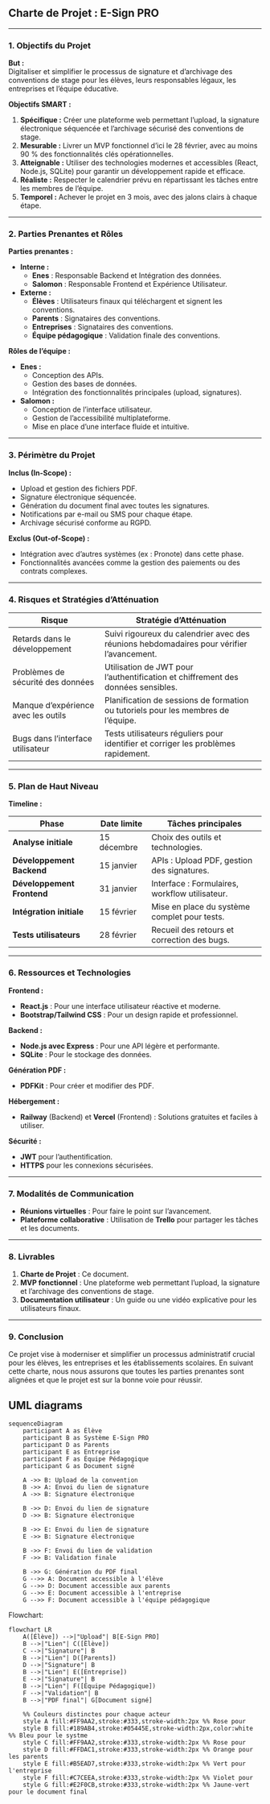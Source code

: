 ## **Charte de Projet : E-Sign PRO**

---

### **1. Objectifs du Projet**

**But :**  
Digitaliser et simplifier le processus de signature et d’archivage des conventions de stage pour les élèves, leurs responsables légaux, les entreprises et l’équipe éducative.

**Objectifs SMART :**
1. **Spécifique :** Créer une plateforme web permettant l’upload, la signature électronique séquencée et l’archivage sécurisé des conventions de stage.
2. **Mesurable :** Livrer un MVP fonctionnel d’ici le 28 février, avec au moins 90 % des fonctionnalités clés opérationnelles.
3. **Atteignable :** Utiliser des technologies modernes et accessibles (React, Node.js, SQLite) pour garantir un développement rapide et efficace.
4. **Réaliste :** Respecter le calendrier prévu en répartissant les tâches entre les membres de l’équipe.
5. **Temporel :** Achever le projet en 3 mois, avec des jalons clairs à chaque étape.

---

### **2. Parties Prenantes et Rôles**

**Parties prenantes :**
- **Interne :**
  - **Enes** : Responsable Backend et Intégration des données.
  - **Salomon** : Responsable Frontend et Expérience Utilisateur.
- **Externe :**
  - **Élèves** : Utilisateurs finaux qui téléchargent et signent les conventions.
  - **Parents** : Signataires des conventions.
  - **Entreprises** : Signataires des conventions.
  - **Équipe pédagogique** : Validation finale des conventions.

**Rôles de l’équipe :**
- **Enes :**
  - Conception des APIs.
  - Gestion des bases de données.
  - Intégration des fonctionnalités principales (upload, signatures).
- **Salomon :**
  - Conception de l’interface utilisateur.
  - Gestion de l’accessibilité multiplateforme.
  - Mise en place d’une interface fluide et intuitive.

---

### **3. Périmètre du Projet**

**Inclus (In-Scope) :**
- Upload et gestion des fichiers PDF.
- Signature électronique séquencée.
- Génération du document final avec toutes les signatures.
- Notifications par e-mail ou SMS pour chaque étape.
- Archivage sécurisé conforme au RGPD.

**Exclus (Out-of-Scope) :**
- Intégration avec d’autres systèmes (ex : Pronote) dans cette phase.
- Fonctionnalités avancées comme la gestion des paiements ou des contrats complexes.

---

### **4. Risques et Stratégies d’Atténuation**

| **Risque**                          | **Stratégie d’Atténuation**                                                                 |
|-------------------------------------|--------------------------------------------------------------------------------------------|
| Retards dans le développement       | Suivi rigoureux du calendrier avec des réunions hebdomadaires pour vérifier l’avancement.  |
| Problèmes de sécurité des données   | Utilisation de JWT pour l’authentification et chiffrement des données sensibles.           |
| Manque d’expérience avec les outils | Planification de sessions de formation ou tutoriels pour les membres de l’équipe.          |
| Bugs dans l’interface utilisateur   | Tests utilisateurs réguliers pour identifier et corriger les problèmes rapidement.         |

---

### **5. Plan de Haut Niveau**

**Timeline :**

| **Phase**              | **Date limite** | **Tâches principales**                           |
|-------------------------|-----------------|--------------------------------------------------|
| **Analyse initiale**    | 15 décembre     | Choix des outils et technologies.               |
| **Développement Backend** | 15 janvier      | APIs : Upload PDF, gestion des signatures.       |
| **Développement Frontend**| 31 janvier      | Interface : Formulaires, workflow utilisateur.   |
| **Intégration initiale**  | 15 février      | Mise en place du système complet pour tests.     |
| **Tests utilisateurs**  | 28 février      | Recueil des retours et correction des bugs.      |

---

### **6. Ressources et Technologies**

**Frontend :**
- **React.js** : Pour une interface utilisateur réactive et moderne.
- **Bootstrap/Tailwind CSS** : Pour un design rapide et professionnel.

**Backend :**
- **Node.js avec Express** : Pour une API légère et performante.
- **SQLite** : Pour le stockage des données.

**Génération PDF :**
- **PDFKit** : Pour créer et modifier des PDF.

**Hébergement :**
- **Railway** (Backend) et **Vercel** (Frontend) : Solutions gratuites et faciles à utiliser.

**Sécurité :**
- **JWT** pour l’authentification.
- **HTTPS** pour les connexions sécurisées.

---

### **7. Modalités de Communication**

- **Réunions virtuelles** : Pour faire le point sur l’avancement.
- **Plateforme collaborative** : Utilisation de **Trello** pour partager les tâches et les documents.

---

### **8. Livrables**

1. **Charte de Projet** : Ce document.
2. **MVP fonctionnel** : Une plateforme web permettant l’upload, la signature et l’archivage des conventions de stage.
3. **Documentation utilisateur** : Un guide ou une vidéo explicative pour les utilisateurs finaux.

---

### **9. Conclusion**

Ce projet vise à moderniser et simplifier un processus administratif crucial pour les élèves, les entreprises et les établissements scolaires. En suivant cette charte, nous nous assurons que toutes les parties prenantes sont alignées et que le projet est sur la bonne voie pour réussir.


## UML diagrams

```mermaid
sequenceDiagram
    participant A as Élève
    participant B as Système E-Sign PRO
    participant D as Parents
    participant E as Entreprise
    participant F as Équipe Pédagogique
    participant G as Document signé

    A ->> B: Upload de la convention
    B ->> A: Envoi du lien de signature
    A ->> B: Signature électronique
    
    B ->> D: Envoi du lien de signature
    D ->> B: Signature électronique
    
    B ->> E: Envoi du lien de signature
    E ->> B: Signature électronique
    
    B ->> F: Envoi du lien de validation
    F ->> B: Validation finale
    
    B ->> G: Génération du PDF final
    G -->> A: Document accessible à l'élève
    G -->> D: Document accessible aux parents
    G -->> E: Document accessible à l'entreprise
    G -->> F: Document accessible à l'équipe pédagogique
```

Flowchart:
```mermaid
flowchart LR
    A([Élève]) -->|"Upload"| B[E-Sign PRO]
    B -->|"Lien"| C([Élève])
    C -->|"Signature"| B
    B -->|"Lien"| D([Parents])
    D -->|"Signature"| B
    B -->|"Lien"| E([Entreprise])
    E -->|"Signature"| B
    B -->|"Lien"| F([Équipe Pédagogique])
    F -->|"Validation"| B
    B -->|"PDF final"| G[Document signé]
    
    %% Couleurs distinctes pour chaque acteur
    style A fill:#FF9AA2,stroke:#333,stroke-width:2px %% Rose pour
    style B fill:#189AB4,stroke:#05445E,stroke-width:2px,color:white %% Bleu pour le systme
    style C fill:#FF9AA2,stroke:#333,stroke-width:2px %% Rose pour 
    style D fill:#FFDAC1,stroke:#333,stroke-width:2px %% Orange pour les parents
    style E fill:#B5EAD7,stroke:#333,stroke-width:2px %% Vert pour l'entreprise
    style F fill:#C7CEEA,stroke:#333,stroke-width:2px %% Violet pour 
    style G fill:#E2F0CB,stroke:#333,stroke-width:2px %% Jaune-vert pour le document final

```
